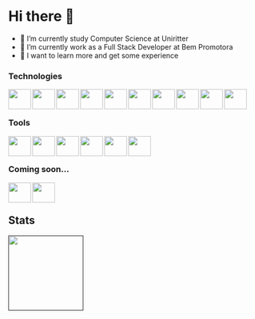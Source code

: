 # Hi there 👋
-   🌱 I’m currently study Computer Science at Uniritter
-   📌 I’m currently work as a Full Stack Developer at Bem Promotora
-   🔭 I want to learn more and get some experience

<h3>Technologies</h3>
<div>
  <img align="left" height="40" width="45" src="https://cdn.jsdelivr.net/gh/devicons/devicon/icons/csharp/csharp-original.svg" style="max-width: 100%;"/>
  <img align="left" height="40" width="45" src="https://cdn.jsdelivr.net/gh/devicons/devicon/icons/dotnetcore/dotnetcore-original.svg" style="max-width: 100%;"/>
  <img align="left" height="40" width="45" src="https://cdn.jsdelivr.net/gh/devicons/devicon/icons/microsoftsqlserver/microsoftsqlserver-plain.svg" style="max-width: 100%;"/>
  <img align="left" height="40" width="45" src="https://cdn.jsdelivr.net/gh/devicons/devicon/icons/redis/redis-original.svg" style="max-width: 100%;"/>
  <img align="left" height="40" width="45" src="https://cdn.jsdelivr.net/gh/devicons/devicon/icons/mongodb/mongodb-original.svg" style="max-width: 100%;"/>
  <img align="left" height="40" width="45" src="https://cdn.jsdelivr.net/gh/devicons/devicon/icons/html5/html5-original.svg" style="max-width: 100%;"/>
  <img align="left" height="40" width="45" src="https://cdn.jsdelivr.net/gh/devicons/devicon/icons/css3/css3-original.svg" style="max-width: 100%;"/>  
  <img align="left" height="40" width="45" src="https://cdn.jsdelivr.net/gh/devicons/devicon/icons/sass/sass-original.svg" style="max-width: 100%;"/>
  <img align="left" height="40" width="45" src="https://cdn.jsdelivr.net/gh/devicons/devicon/icons/typescript/typescript-original.svg" style="max-width: 100%;"/>
  <img align="left" height="40" width="45" src="https://cdn.jsdelivr.net/gh/devicons/devicon/icons/react/react-original.svg" style="max-width: 100%;"/>
</div><br><br>

<h3>Tools</h3>
<div>
  <img align="left" height="40" width="45" src="https://cdn.jsdelivr.net/gh/devicons/devicon/icons/linux/linux-original.svg" style="max-width: 100%;"/>
  <img align="left" height="40" width="45" src="https://cdn.jsdelivr.net/gh/devicons/devicon/icons/git/git-original.svg" style="max-width: 100%;"/>
  <img align="left" height="40" width="45" src="https://cdn.jsdelivr.net/gh/devicons/devicon/icons/docker/docker-original.svg" style="max-width: 100%;"/>
  <img align="left" height="40" width="45" src="https://cdn.jsdelivr.net/gh/devicons/devicon/icons/jira/jira-original-wordmark.svg" style="max-width: 100%;"/>
  <img align="left" height="40" width="45" src="https://cdn.jsdelivr.net/gh/devicons/devicon/icons/azure/azure-original.svg" style="max-width: 100%;"/>
  <img align="left" height="40" width="45" src="https://cdn.jsdelivr.net/gh/devicons/devicon/icons/kubernetes/kubernetes-plain.svg" style="max-width: 100%;"/>
</div><br><br>

<h3>Coming soon...</h3>
<div>
  <img align="left" height="40" width="45" src="https://cdn.jsdelivr.net/gh/devicons/devicon/icons/solidity/solidity-original.svg" style="max-width: 100%;"/>
  <img align="left" height="40" width="45" src="https://cdn.jsdelivr.net/gh/devicons/devicon/icons/apachekafka/apachekafka-original.svg" style="max-width: 100%;"/>
</div><br><br>

<h2>Stats</h2>
<div>
  <a href "https://github.com/Leotrein">
    <img height="150" src="https://github-readme-stats.vercel.app/api/top-langs?username=Leotrein&count_private=true&include_all_commits=true&langs_count=6&show_icons=true&theme=dracula&icon_color=DAD3AF&layout=compact&hide_border=true&border_radius=15&bg_color=0d1117" style="max-width: 100%;"/>
  </a>
</div>
